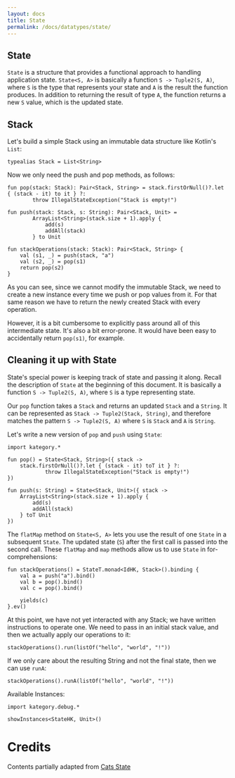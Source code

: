 ```yaml
---
layout: docs
title: State
permalink: /docs/datatypes/state/
---
```


## State 

`State` is a structure that provides a functional approach to handling application state. `State<S, A>` is basically a function `S -> Tuple2(S, A)`, where `S` is the type that represents your state and `A` is the result the function produces. In addition to returning the result of type `A`, the function returns a new `S` value, which is the updated state.

## Stack

Let's build a simple Stack using an immutable data structure like Kotlin's `List`:

```kotlin:ank:silent
typealias Stack = List<String>
```

Now we only need the push and pop methods, as follows:

```kotlin:ank:silent
fun pop(stack: Stack): Pair<Stack, String> = stack.firstOrNull()?.let { (stack - it) to it } ?:
        throw IllegalStateException("Stack is empty!")

fun push(stack: Stack, s: String): Pair<Stack, Unit> =
        ArrayList<String>(stack.size + 1).apply {
            add(s)
            addAll(stack)
        } to Unit

fun stackOperations(stack: Stack): Pair<Stack, String> {
    val (s1, _) = push(stack, "a")
    val (s2, _) = pop(s1)
    return pop(s2)
}
```

As you can see, since we cannot modify the immutable Stack, we need to create a new instance every time we push or pop values from it. For that same reason we have to return the newly created Stack with every operation.

However, it is a bit cumbersome to explicitly pass around all of this intermediate state. It's also a bit error-prone. It would have been easy to accidentally return `pop(s1)`, for example.

## Cleaning it up with State

State's special power is keeping track of state and passing it along. Recall the description of `State` at the beginning of this document. It is basically a function `S -> Tuple2(S, A)`, where `S` is a type representing state.

Our `pop` function takes a `Stack` and returns an updated `Stack` and a `String`. It can be represented as `Stack -> Tuple2(Stack, String)`, and therefore matches the pattern `S -> Tuple2(S, A)` where `S` is `Stack` and `A` is `String`.

Let's write a new version of `pop` and `push` using `State`:

```kotlin:ank:silent
import kategory.*

fun pop() = State<Stack, String>({ stack ->
    stack.firstOrNull()?.let { (stack - it) toT it } ?:
            throw IllegalStateException("Stack is empty!")
})

fun push(s: String) = State<Stack, Unit>({ stack ->
    ArrayList<String>(stack.size + 1).apply {
        add(s)
        addAll(stack)
    } toT Unit
})
```

The `flatMap` method on `State<S, A>` lets you use the result of one `State` in a subsequent `State`. The updated state (`S`) after the first call is passed into the second call. These `flatMap` and `map` methods allow us to use `State` in for-comprehensions:

```kotlin:ank:silent
fun stackOperations() = StateT.monad<IdHK, Stack>().binding {
    val a = push("a").bind()
    val b = pop().bind()
    val c = pop().bind()

    yields(c)
}.ev()
```

At this point, we have not yet interacted with any Stack; we have written instructions to operate one. We need to pass in an initial stack value, and then we actually apply our operations to it:

```kotlin:ank
stackOperations().run(listOf("hello", "world", "!"))
```

If we only care about the resulting String and not the final state, then we can use `runA`:

```kotlin:ank
stackOperations().runA(listOf("hello", "world", "!"))
```

Available Instances:

```kotlin:ank
import kategory.debug.*

showInstances<StateHK, Unit>()
```

# Credits

Contents partially adapted from [Cats State](https://typelevel.org/cats/datatypes/state.html)